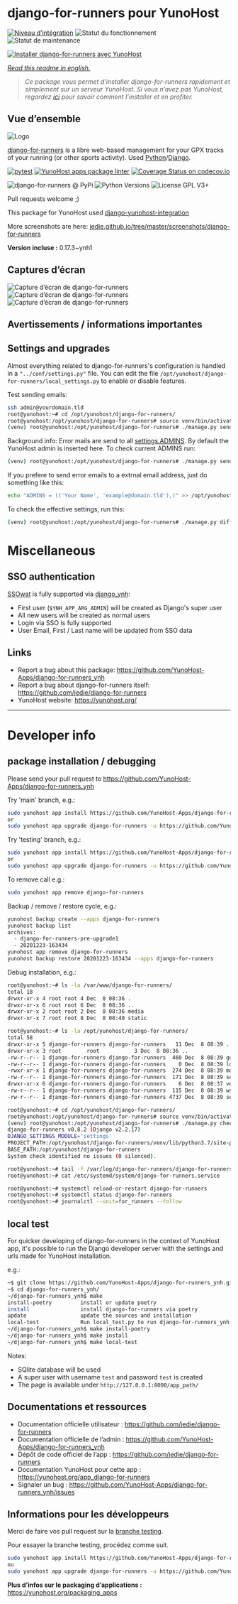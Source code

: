 <!--
N.B.: This README was automatically generated by https://github.com/YunoHost/apps/tree/master/tools/README-generator
It shall NOT be edited by hand.
-->

# django-for-runners pour YunoHost

[![Niveau d’intégration](https://dash.yunohost.org/integration/django-for-runners.svg)](https://dash.yunohost.org/appci/app/django-for-runners) ![Statut du fonctionnement](https://ci-apps.yunohost.org/ci/badges/django-for-runners.status.svg) ![Statut de maintenance](https://ci-apps.yunohost.org/ci/badges/django-for-runners.maintain.svg)

[![Installer django-for-runners avec YunoHost](https://install-app.yunohost.org/install-with-yunohost.svg)](https://install-app.yunohost.org/?app=django-for-runners)

*[Read this readme in english.](./README.md)*

> *Ce package vous permet d’installer django-for-runners rapidement et simplement sur un serveur YunoHost.
Si vous n’avez pas YunoHost, regardez [ici](https://yunohost.org/#/install) pour savoir comment l’installer et en profiter.*

## Vue d’ensemble

![Logo](https://raw.githubusercontent.com/jedie/django-for-runners/main/for_runners/static/Django-ForRunners128.png)

[django-for-runners](https://github.com/jedie/django-for-runners) is a libre web-based management for your GPX tracks of your running (or other sports activity). Used [Python](https://www.python.org/)/[Django](https://www.djangoproject.com/).


[![pytest](https://github.com/YunoHost-Apps/django-for-runners_ynh/actions/workflows/pytest.yml/badge.svg?branch=master)](https://github.com/YunoHost-Apps/django-for-runners_ynh/actions/workflows/pytest.yml) [![YunoHost apps package linter](https://github.com/YunoHost-Apps/django-for-runners_ynh/actions/workflows/package_linter.yml/badge.svg)](https://github.com/YunoHost-Apps/django-for-runners_ynh/actions/workflows/package_linter.yml) [![Coverage Status on codecov.io](https://codecov.io/gh/YunoHost-Apps/django-for-runners_ynh/branch/master/graph/badge.svg)](https://codecov.io/gh/YunoHost-Apps/django-for-runners_ynh)

![django-for-runners @ PyPi](https://img.shields.io/pypi/v/django-for-runners?label=django-for-runners%20%40%20PyPi)
![Python Versions](https://img.shields.io/pypi/pyversions/django-for-runners)
![License GPL V3+](https://img.shields.io/pypi/l/django-for-runners)

Pull requests welcome ;)

This package for YunoHost used [django-yunohost-integration](https://github.com/YunoHost-Apps/django_yunohost_integration)

More screenshots are here: [jedie.github.io/tree/master/screenshots/django-for-runners](https://github.com/jedie/jedie.github.io/tree/master/screenshots/django-for-runners/README.creole)


**Version incluse :** 0.17.3~ynh1

## Captures d’écran

![Capture d’écran de django-for-runners](./doc/screenshots/for_runers_v060_2018_07_31_gpx_track.png)
![Capture d’écran de django-for-runners](./doc/screenshots/for_runners_v060_2018_07_19_event_costs.png)
![Capture d’écran de django-for-runners](./doc/screenshots/for_runners_v040_2018_6_26_gpx_info.png)

## Avertissements / informations importantes

## Settings and upgrades

Almost everything related to django-for-runners's configuration is handled in a `"../conf/settings.py"` file.
You can edit the file `/opt/yunohost/django-for-runners/local_settings.py` to enable or disable features.

Test sending emails:

```bash
ssh admin@yourdomain.tld
root@yunohost:~# cd /opt/yunohost/django-for-runners/
root@yunohost:/opt/yunohost/django-for-runners# source venv/bin/activate
(venv) root@yunohost:/opt/yunohost/django-for-runners# ./manage.py sendtestemail --admins
```

Background info: Error mails are send to all [settings.ADMINS](https://docs.djangoproject.com/en/2.2/ref/settings/#std:setting-ADMINS). By default the YunoHost admin is inserted here.
To check current ADMINS run:

```bash
(venv) root@yunohost:/opt/yunohost/django-for-runners# ./manage.py sendtestemail --admins
```

If you prefere to send error emails to a extrnal email address, just do something like this:

```bash
echo "ADMINS = (('Your Name', 'example@domain.tld'),)" >> /opt/yunohost/django-for-runners/local_settings.py
```

To check the effective settings, run this:
```bash
(venv) root@yunohost:/opt/yunohost/django-for-runners# ./manage.py diffsettings
```


# Miscellaneous


## SSO authentication

[SSOwat](https://github.com/YunoHost/SSOwat) is fully supported via [django_ynh](https://github.com/YunoHost-Apps/django_ynh):

* First user (`$YNH_APP_ARG_ADMIN`) will be created as Django's super user
* All new users will be created as normal users
* Login via SSO is fully supported
* User Email, First / Last name will be updated from SSO data


## Links

 * Report a bug about this package: https://github.com/YunoHost-Apps/django-for-runners_ynh
 * Report a bug about django-for-runners itself: https://github.com/jedie/django-for-runners
 * YunoHost website: https://yunohost.org/

---

# Developer info

## package installation / debugging

Please send your pull request to https://github.com/YunoHost-Apps/django-for-runners_ynh

Try 'main' branch, e.g.:
```bash
sudo yunohost app install https://github.com/YunoHost-Apps/django-for-runners_ynh/tree/master --debug
or
sudo yunohost app upgrade django-for-runners -u https://github.com/YunoHost-Apps/django-for-runners_ynh/tree/master --debug
```

Try 'testing' branch, e.g.:
```bash
sudo yunohost app install https://github.com/YunoHost-Apps/django-for-runners_ynh/tree/testing --debug
or
sudo yunohost app upgrade django-for-runners -u https://github.com/YunoHost-Apps/django-for-runners_ynh/tree/testing --debug
```

To remove call e.g.:
```bash
sudo yunohost app remove django-for-runners
```

Backup / remove / restore cycle, e.g.:
```bash
yunohost backup create --apps django-for-runners
yunohost backup list
archives:
  - django-for-runners-pre-upgrade1
  - 20201223-163434
yunohost app remove django-for-runners
yunohost backup restore 20201223-163434 --apps django-for-runners
```

Debug installation, e.g.:
```bash
root@yunohost:~# ls -la /var/www/django-for-runners/
total 18
drwxr-xr-x 4 root root 4 Dec  8 08:36 .
drwxr-xr-x 6 root root 6 Dec  8 08:36 ..
drwxr-xr-x 2 root root 2 Dec  8 08:36 media
drwxr-xr-x 7 root root 8 Dec  8 08:40 static

root@yunohost:~# ls -la /opt/yunohost/django-for-runners/
total 58
drwxr-xr-x 5 django-for-runners django-for-runners   11 Dec  8 08:39 .
drwxr-xr-x 3 root        root           3 Dec  8 08:36 ..
-rw-r--r-- 1 django-for-runners django-for-runners  460 Dec  8 08:39 gunicorn.conf.py
-rw-r--r-- 1 django-for-runners django-for-runners    0 Dec  8 08:39 local_settings.py
-rwxr-xr-x 1 django-for-runners django-for-runners  274 Dec  8 08:39 manage.py
-rw-r--r-- 1 django-for-runners django-for-runners  171 Dec  8 08:39 secret.txt
drwxr-xr-x 6 django-for-runners django-for-runners    6 Dec  8 08:37 venv
-rw-r--r-- 1 django-for-runners django-for-runners  115 Dec  8 08:39 wsgi.py
-rw-r--r-- 1 django-for-runners django-for-runners 4737 Dec  8 08:39 settings.py

root@yunohost:~# cd /opt/yunohost/django-for-runners/
root@yunohost:/opt/yunohost/django-for-runners# source venv/bin/activate
(venv) root@yunohost:/opt/yunohost/django-for-runners# ./manage.py check
django-for-runners v0.8.2 (Django v2.2.17)
DJANGO_SETTINGS_MODULE='settings'
PROJECT_PATH:/opt/yunohost/django-for-runners/venv/lib/python3.7/site-packages
BASE_PATH:/opt/yunohost/django-for-runners
System check identified no issues (0 silenced).

root@yunohost:~# tail -f /var/log/django-for-runners/django-for-runners.log
root@yunohost:~# cat /etc/systemd/system/django-for-runners.service

root@yunohost:~# systemctl reload-or-restart django-for-runners
root@yunohost:~# systemctl status django-for-runners
root@yunohost:~# journalctl --unit=for_runners --follow
```

## local test

For quicker developing of django-for-runners in the context of YunoHost app,
it's possible to run the Django developer server with the settings
and urls made for YunoHost installation.

e.g.:
```bash
~$ git clone https://github.com/YunoHost-Apps/django-for-runners_ynh.git
~$ cd django-for-runners_ynh/
~/django-for-runners_ynh$ make
install-poetry         install or update poetry
install                install django-for-runners via poetry
update                 update the sources and installation
local-test             Run local_test.py to run django-for-runners_ynh locally
~/django-for-runners_ynh$ make install-poetry
~/django-for-runners_ynh$ make install
~/django-for-runners_ynh$ make local-test
```

Notes:

* SQlite database will be used
* A super user with username `test` and password `test` is created
* The page is available under `http://127.0.0.1:8000/app_path/`

## Documentations et ressources

* Documentation officielle utilisateur : <https://github.com/jedie/django-for-runners>
* Documentation officielle de l’admin : <https://github.com/YunoHost-Apps/django-for-runners_ynh>
* Dépôt de code officiel de l’app : <https://github.com/jedie/django-for-runners>
* Documentation YunoHost pour cette app : <https://yunohost.org/app_django-for-runners>
* Signaler un bug : <https://github.com/YunoHost-Apps/django-for-runners_ynh/issues>

## Informations pour les développeurs

Merci de faire vos pull request sur la [branche testing](https://github.com/YunoHost-Apps/django-for-runners_ynh/tree/testing).

Pour essayer la branche testing, procédez comme suit.

``` bash
sudo yunohost app install https://github.com/YunoHost-Apps/django-for-runners_ynh/tree/testing --debug
ou
sudo yunohost app upgrade django-for-runners -u https://github.com/YunoHost-Apps/django-for-runners_ynh/tree/testing --debug
```

**Plus d’infos sur le packaging d’applications :** <https://yunohost.org/packaging_apps>